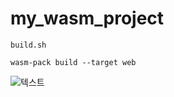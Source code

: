 # my_wasm_project

```
build.sh

wasm-pack build --target web
```
![텍스트](https://user-images.githubusercontent.com/126475599/222891957-4430fa0e-4382-41e1-a401-88d64379d4fa.png)
